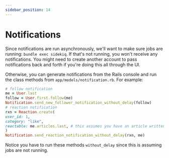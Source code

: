 ```yaml
---
sidebar_position: 14
---
```


# Notifications

Since notifications are run asynchronously, we'll want to make sure jobs are
running: `bundle exec sidekiq`. If that's not running, you won't receive any
notifications. You might need to create another account to pass notifications
back and forth if you're doing this all through the UI.

Otherwise, you can generate notifications from the Rails console and run the
class methods from `app/models/notification.rb`. For example:

```ruby
# follow notification
me = User.last
follow = User.first.follow(me)
Notification.send_new_follower_notification_without_delay(follow)
# reaction notification
rxn = Reaction.create(
user_id: 1,
category: "like",
reactable: me.articles.last, # this assumes you have an article written
)
Notification.send_reaction_notification_without_delay(rxn, me)
```

Notice you have to run these methods `without_delay` since this is assuming jobs
are not running.
